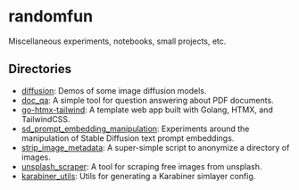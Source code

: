 # randomfun
Miscellaneous experiments, notebooks, small projects, etc.

## Directories

- [diffusion](diffusion/): Demos of some image diffusion models.
- [doc_qa](doc_qa/): A simple tool for question answering about PDF documents.
- [go-htmx-tailwind](go-htmx-tailwind/): A template web app built with Golang, HTMX, and TailwindCSS.
- [sd_prompt_embedding_manipulation](sd_prompt_embedding_manipulation/): Experiments around the manipulation of Stable Diffusion text prompt embeddings.
- [strip_image_metadata](strip_image_metadata/): A super-simple script to anonymize a directory of images.
- [unsplash_scraper](unsplash_scraper/): A tool for scraping free images from unsplash.
- [karabiner_utils](karabiner_utils/): Utils for generating a Karabiner simlayer config.
